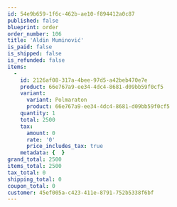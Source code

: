 ```yaml
---
id: 54e9b659-1f6c-462b-ae10-f894412a0c87
published: false
blueprint: order
order_number: 106
title: 'Aldin Muminović'
is_paid: false
is_shipped: false
is_refunded: false
items:
  -
    id: 2126af08-317a-4bee-97d5-a42beb470e7e
    product: 66e767a9-ee34-4dc4-8681-d09bb59f0cf5
    variant:
      variant: Polmaraton
      product: 66e767a9-ee34-4dc4-8681-d09bb59f0cf5
    quantity: 1
    total: 2500
    tax:
      amount: 0
      rate: '0'
      price_includes_tax: true
    metadata: {  }
grand_total: 2500
items_total: 2500
tax_total: 0
shipping_total: 0
coupon_total: 0
customer: 45ef005a-c423-411e-8791-752b5338f6bf
---
```

